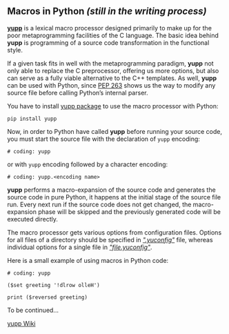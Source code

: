 ## Macros in Python _(still in the writing process)_

[**yupp**](https://github.com/in4lio/yupp/) is a lexical macro processor
designed primarily to make up for the poor metaprogramming facilities of
the C language. The basic idea behind **yupp** is programming of a source
code transformation in the functional style.

If a given task fits in well with the metaprogramming paradigm, **yupp** not
only able to replace the C preprocessor, offering us more options, but also
can serve as a fully viable alternative to the C++ templates. As well,
**yupp** can be used with Python, since
[PEP 263](https://www.python.org/dev/peps/pep-0263/) shows us the way to
modify any source file before calling Python’s internal parser.

You have to install [yupp package](https://pypi.python.org/pypi/yupp/)
to use the macro processor with Python:

    pip install yupp

Now, in order to Python have called **yupp** before running your source code,
you must start the source file with the declaration of `yupp` encoding:

    # coding: yupp

or with `yupp` encoding followed by a character encoding:

    # coding: yupp.<encoding name>

**yupp** performs a macro-expansion of the source code and generates the
source code in pure Python, it happens at the initial stage of the source
file run. Every next run if the source code does not get changed, the
macro-expansion phase will be skipped and the previously generated code will
be executed directly.

The macro processor gets various options from configuration files. Options
for all files of a directory should be specified in
[_".yuconfig"_](../eg/.yuconfig) file, whereas individual
options for a single file in
[_"file.yuconfig"_](../eg/dict.yuconfig).

Here is a small example of using macros in Python code:

    # coding: yupp

    ($set greeting '!dlrow olleH')

    print ($reversed greeting)

To be continued...

[yupp Wiki](https://github.com/in4lio/yupp/wiki/)
